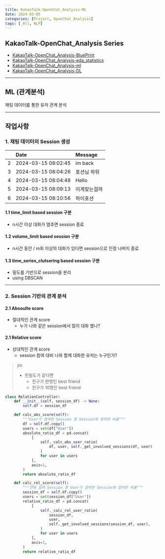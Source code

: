 ```yaml
---
title: KakaoTalk-OpenChat_Analysis-ML
date: 2024-03-05
categories: [Project, OpenChat_Analysis]
tags: [_All, NLP]
---
```


## KakaoTalk-OpenChat_Analysis Series

- [KakaoTalk-OpenChat_Analysis-BluePrint](/posts/open_chat_analysis-blueprint/)
- [KakaoTalk-OpenChat_Analysis-eda_statistics](/posts/open_chat_analysis-eda_statistics/)
- [KakaoTalk-OpenChat_Analysis-ml](/posts/open_chat_analysis-ml/)
- [KakaoTalk-OpenChat_Analysis-DL](/posts/open_chat_analysis-dl/)

---

## ML (관계분석)

채팅 데이터를 통한 유저 관계 분석

---

## 작업사항

### 1. 채팅 데이터의 Session 생성

|    | Date                | Message      |
|---:|:--------------------|:-------------|
|  2 | 2024-03-15 08:02:45 | im back      |
|  3 | 2024-03-15 08:04:26 | 포션님 하위  |
|  4 | 2024-03-15 08:04:48 | Hello        |
|  5 | 2024-03-15 08:09:13 | 이게맞는걸까 |
|  6 | 2024-03-15 08:10:56 | 하이포션     |

#### 1.1 time_limit based session 구분

- n시간 이상 대화가 멈추면 session 종료

#### 1.2 volume_limit based session 구분

- n시간 동안 / m회 이상의 대화가 있다면 session으로 인정 나머지 종료

#### 1.3 time_series_clutsering based session 구분

- 밀도를 기반으로 session을 분리
- using DBSCAN

---

### 2. Session 기반의 관계 분석

#### 2.1 Absoulte score

- 절대적인 관계 score
  - 누가 나와 같은 session에서 많이 대화 했나?

#### 2.1 Relative score

- 상대적인 관계 score
  - session 참여 대비 나와 함께 대화한 유저는 누구인가?

> ps
>
> - 친밀도가 같다면
>   - 친구가 한명인 best friend
>   - 친구가 10명인 best friend

```py
class RelationController:
    def __init__(self, session_df) -> None:
        self.df = session_df

    def calc_abs_score(self):
        """User가 참여한 Session 중 Session에 참여한 비율"""
        df = self.df.copy()
        users = set(df["User"])
        absolute_ratio_df = pd.concat(
            [
                self._calc_abs_user_ratio(
                    df, user, self._get_involved_sessions(df, user)
                )
                for user in users
            ],
            axis=1,
        )
        return absolute_ratio_df

    def calc_rel_score(self):
        """전체 참여 Session 중 User가 참여한 Session에 참여한 비율"""
        session_df = self.df.copy()
        users = set(session_df["User"])
        relative_ratio_df = pd.concat(
            [
                self._calc_rel_user_ratio(
                    session_df,
                    user,
                    self._get_involved_sessions(session_df, user),
                )
                for user in users
            ],
            axis=1,
        )
        return relative_ratio_df
```
